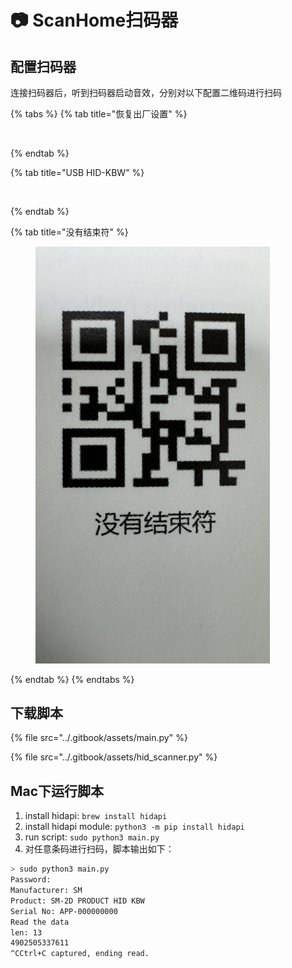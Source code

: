 # 📷 ScanHome扫码器

## 配置扫码器

连接扫码器后，听到扫码器启动音效，分别对以下配置二维码进行扫码

{% tabs %}
{% tab title="恢复出厂设置" %}
<figure><img src="../.gitbook/assets/image (2) (1) (1).png" alt="" width="375"><figcaption></figcaption></figure>
{% endtab %}

{% tab title="USB HID-KBW" %}
<figure><img src="../.gitbook/assets/image (2) (1) (1) (1).png" alt="" width="375"><figcaption></figcaption></figure>
{% endtab %}

{% tab title="没有结束符" %}
<figure><img src="../.gitbook/assets/img_v3_025q_f9d4d317-9be6-4221-b2d9-d4168f1a900g.jpg" alt="" width="375"><figcaption></figcaption></figure>
{% endtab %}
{% endtabs %}

## 下载脚本

{% file src="../.gitbook/assets/main.py" %}

{% file src="../.gitbook/assets/hid_scanner.py" %}

## Mac下运行脚本

1. install hidapi: `brew install hidapi`&#x20;
2. install hidapi module: `python3 -m pip install hidapi`
3. run script: `sudo python3 main.py`
4. 对任意条码进行扫码，脚本输出如下：

```bash
> sudo python3 main.py
Password:
Manufacturer: SM
Product: SM-2D PRODUCT HID KBW
Serial No: APP-000000000
Read the data
len: 13
4902505337611
^CCtrl+C captured, ending read.
```
